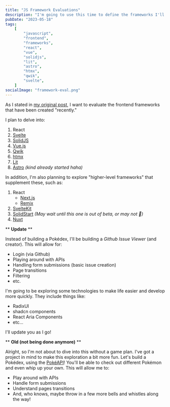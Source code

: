 ```yaml
---
title: "JS Framework Evaluations"
description: "I'm going to use this time to define the frameworks I'll be looking at and requirements..."
pubDate: "2023-05-18"
tags:
    [
        "javascript",
        "frontend",
        "frameworks",
        "react",
        "vue",
        "solidjs",
        "lit",
        "astro",
        "htmx",
        "qwik",
        "svelte",
    ]
socialImage: "framework-eval.png"
---
```


As I stated in [my original post](../01/a-new-blog-why.md), I want to evaluate the frontend frameworks that have been
created "recently."

I plan to delve into:

1.  React
2.  [Svelte](https://svelte.dev/)
3.  [SolidJS](https://www.solidjs.com/)
4.  [Vue.js](https://vuejs.org/)
5.  [Qwik](https://qwik.builder.io/)
6.  [htmx](https://htmx.org/)
7.  [Lit](https://lit.dev/)
8.  [Astro](https://astro.build/) _(kind already started haha)_

In addition, I'm also planning to explore "higher-level frameworks" that supplement these, such as:

1.  React
    - [Next.js](https://nextjs.org/)
    - [Remix](https://remix.run/)
2.  [SvelteKit](https://kit.svelte.dev/)
3.  [SolidStart](https://start.solidjs.com/) _(May wait until this one is out of beta, or may not 🤷)_
4.  [Nuxt](https://nuxtjs.org/)

\*\* **Update** \*\*

Instead of building a Pokédex, I'll be building a _Github Issue Viewer_ (and creator). This will allow
for:

- Login (via Github)
- Playing around with APIs
- Handling form submissions (basic issue creation)
- Page transitions
- Filtering
- etc.

I'm going to be exploring some technologies to make life easier and develop more quickly. They include things like:

- RadixUI
- shadcn components
- React Aria Components
- etc...

I'll update you as I go!

\*\* **Old (not being done anymore)** \*\*

Alright, so I'm not about to dive into this without a game plan. I've got a project in mind to make this exploration a
bit more fun. Let's build a Pokédex, using the [PokéAPI](https://pokeapi.co/)! You'll be able to check out different
Pokémon and even whip up your own. This will allow me to:

- Play around with APIs
- Handle form submissions
- Understand pages transitions
- And, who knows, maybe throw in a few more bells and whistles along the way!
